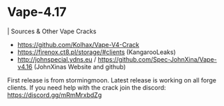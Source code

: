 # Vape-4.17

| Sources & Other Vape Cracks
- https://github.com/Kolhax/Vape-V4-Crack
- https://firenox.ct8.pl/storage/#clients (KangarooLeaks)
- http://johnspecial.ydns.eu / https://github.com/Spec-JohnXina/Vape-v4.16  (JohnXinas Website and github)

First release is from stormingmoon.
Latest release is working on all forge clients.
If you need help with the crack join the discord: https://discord.gg/mRmMrxbdZg
